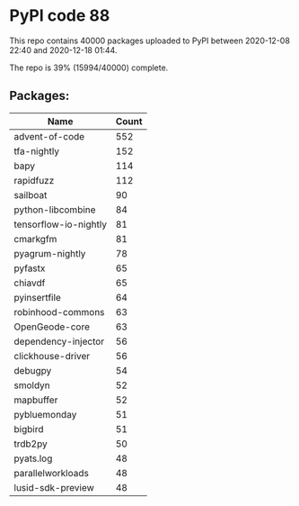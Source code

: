 # PyPI code 88

This repo contains 40000 packages uploaded to PyPI between 
2020-12-08 22:40 and 2020-12-18 01:44.

The repo is 39% (15994/40000) complete.

## Packages:

| Name  | Count |
| ----- | ----- |
| advent-of-code | 552 |
| tfa-nightly | 152 |
| bapy | 114 |
| rapidfuzz | 112 |
| sailboat | 90 |
| python-libcombine | 84 |
| tensorflow-io-nightly | 81 |
| cmarkgfm | 81 |
| pyagrum-nightly | 78 |
| pyfastx | 65 |
| chiavdf | 65 |
| pyinsertfile | 64 |
| robinhood-commons | 63 |
| OpenGeode-core | 63 |
| dependency-injector | 56 |
| clickhouse-driver | 56 |
| debugpy | 54 |
| smoldyn | 52 |
| mapbuffer | 52 |
| pybluemonday | 51 |
| bigbird | 51 |
| trdb2py | 50 |
| pyats.log | 48 |
| parallelworkloads | 48 |
| lusid-sdk-preview | 48 |


